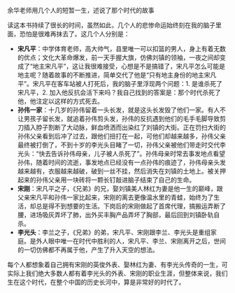 余华老师用几个人的短暂一生，述说了那个时代的故事

读这本书持续了很长的时间，虽然如此，几个人的悲惨命运始终刻在我的脑子里面，恐怕是很难再抹去了。这几个人分别是：
- **宋凡平**：中学体育老师，高大帅气，县里唯一可以扣篮的男人，身上有着无数的优点；文化大革命爆发，前一天手握大旗，仿佛刘镇的领袖，一夜之间却变成了“地主宋凡平”，这让我很难接受，心想是不是搞错了，宋凡平怎么可能是地主呢？随着故事的不断推进，简单交代了他是“只有地主身份的地主宋凡平”。宋凡平在客车站被人打死后，我的脑子里浮现两个问题：1. 是谁杀死了宋凡平，2. 加入他反抗会活下来吗？我自己找到的答案是：那个时代杀死了他，他注定以这样的方式死去。
- **孙伟一家**：十几岁的孙伟留着一头长发，就是这头长发毁了他们一家。有人不让男孩子留长发，就追着孙伟剪头发，孙伟的反抗遇到他们的毛手毛脚导致剪刀插入脖子割断了大动脉，鲜血喷洒而出染红了刘镇的大街。正在罚扫大街的孙伟父亲看到后冲了过去，跟他们扭打在一起，可他们却越来越多，孙伟父亲最终被打倒了，不到十岁的李光头目睹了一切，孙伟父亲被他们带走时交代李光头：“快去告诉孙伟母亲，儿子被人杀死了”。孙伟母亲时常去事发地点看望孙伟，随着时间的流逝，事发地点已经没有一点孙伟的痕迹了，孙伟母亲头发越来越有，衣服越来越破，破到一丝不挂，然后消失在刘镇的土地上。被关押起来的孙伟父亲用一块砖将一颗长钉敲进脑子结束了自己的生命。
- **宋刚**：宋凡平之子，《兄弟》的兄，娶刘镇美人林红为妻是他一生的巅峰，跟父亲宋凡平和孙伟一家比起来，宋刚的离去更像温水里的青蛙，始终为了生活，却总是得不到想要的生活。下岗后的宋刚做起了首席代理，搞搬运弄断了腰，进场吸灰弄坏了肺，出外买丰胸产品弄坏了胸部，最后回到刘镇卧轨自杀。
- **李光头**：李兰之子，《兄弟》的弟，宋凡平、宋刚跟李兰、李光头是重组家庭。是外人眼中唯一在时代中胜利的人，宋凡平、李兰、宋刚离开之后，世间的一切仿佛都不再属于他，产生了升入天空的想法。

每个人都想象着自己拥有宋刚的英俊外表、娶林红为妻、有李光头传奇的一生，可实际上我们绝大多数人都有着李光头的外表、宋刚的职业生涯，但整体来说，我们生在这个时代，在整个中国的历史长河中，算是非常好的时代了。